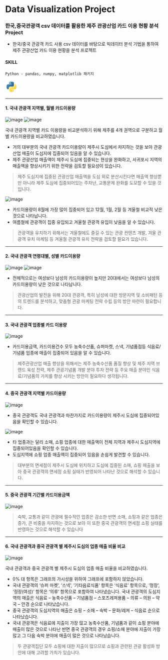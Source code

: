 Data Visualization Project
============
### 한국,중국관광객 csv 데이터를 활용한 제주 관광산업 카드 이용 현황 분석 Project
- 한국/중국 관광객 카드 사용 csv 데이터를 바탕으로 빅데이터 분석 기법을 통하여 제주 관광산업 카드 이용 현황을 분석 프로젝트

#### SKILL
  `Python - pandas, numpy, matplotlib 패키지`


<p align="left">
<img src="https://raw.githubusercontent.com/devicons/devicon/master/icons/python/python-original.svg" alt="python" width="40" height="40"/>
</p>

-------------

   
#### 1. 국내 관광객 지역별, 월별 카드이용량

![image](https://user-images.githubusercontent.com/44343908/223651321-8bd25798-f23f-4f3c-9823-bdd46246f9ae.png)
![image](https://user-images.githubusercontent.com/44343908/223651334-c34041ae-1524-48c8-818b-878eac3d7c93.png)

국내 관광객 지역별 카드 이용량을 비교분석하기 위해 제주를 4개 권역으로 구분하고 월별 카드이용량을 비교하였습니다.

- 거의 대부분의 국내 관광객 카드이용량이 제주시 도심에서 차지하는 것을 보아 관광산업 매출이 도심지에 집중되어 있음을 알 수 있습니다. 
- 제주 관광산업 매출액이 제주시 도심에 집중되는 현상을 완화하고, 서귀포시 지역의 매출액을 향상시키기 위한 전략을 검토할 필요성이 있습니다.

> 제주 도심지에 집중된 관광산업 매출액을 도심 외로 분산시킨다면 매출액 향상뿐만 아니라 제주 도심에 집중되어있는 주차난, 교통문제 완화를 도모할 수 있을 것입니다.



![image](https://user-images.githubusercontent.com/44343908/223651950-89c376c3-10b7-4047-a4a9-2d04b28d3d1c.png)

- 카드이용량이 8월에 가장 많이 집중되어 있고 12월, 1월, 2월 등 겨울철 비교적 낮은 것으로 나타납니다.
- 여름철에 관광객이 집중 유입되고 겨울철 관광객 유입이 낮음을 알 수 있습니다. 

> 관광객을 유치하기 위해서는 겨울철에도 즐길 수 있는 관광 컨텐츠 개발, 겨울 관광객 유치 마케팅 등 겨울철 관광객 유치 전략을 검토할 필요가 있습니다.



* * *



   
#### 2. 국내 관광객 연령대별, 성별 카드이용량

![image](https://user-images.githubusercontent.com/44343908/223652226-74143adf-073b-4a54-aed1-b8a702be0283.png)
![image](https://user-images.githubusercontent.com/44343908/223652244-9b2fe207-ea09-4633-b0a1-562566917e52.png)

- 전체적으로는 여성보다 남성의 카드이용량이 높지만 20대에서는 여성보다 남성의 카드이용량이 낮은 것으로 나타납니다. 

> 관광산업의 발전을 위해 20대 관광객, 특히 남성에 대한 방문지역 및 소비패턴 등의 트렌드를 분석하고, 맞춤형 관광 마케팅 전략 수립 등의 방안 마련이 필요합니다.




* * *



   
#### 3. 국내 관광객 업종별 카드 이용량

![image](https://user-images.githubusercontent.com/44343908/223652417-085cefdd-74e0-4edf-8e28-3fc22284d38d.png)

- 카드이용금액, 카드이용건수 모두 농축수산품, 슈퍼마켓, 스낵, 기념품점등 식음료/기념품 업종에 매출이 집중되어 있음을 알 수 있습니다. 

> 제주관광산업 매출 향상을 위해서는 제주 농축수산품 품질 향상 및 제주 지역 브랜드 육성 전략, 제주 관광기념품 개발 분야 투자 전략 등 주요 매출 분야인 식음료/기념품의 가치를 향상 시키는 방안이 필요하다 생각됩니다.




* * *



   
#### 4. 중국 관광객 지역별 카드이용량

![image](https://user-images.githubusercontent.com/44343908/223652603-b1a621e6-544b-4de2-9066-98d1674c7d43.png)

- 중국 관광객도 국내 관광객과 마찬가지로 카드이용량이 제주시 도심에 집중되어있음을 확인할 수 있습니다. 



![image](https://user-images.githubusercontent.com/44343908/223652708-536ac7b7-8884-4fb6-b78d-5040a71a1bb2.png)

- 타 업종과는 달리 소매, 쇼핑 업종에 대한 매출액이 전체 지역과 제주시 도심지역에 집중되어있음을 확인할 수 있습니다. 
- 도심지역에 쇼핑 업종 매출액이 집중되어 있음을 손쉽게 발견할 수 있습니다.

> 대부분의 면세점이 제주시 도심에 위치하고 도심에 집중된 소매, 쇼핑 매출을 보아 중국 관광객의 면세점 쇼핑 실태가 반영되어 나타난 것으로 해석할 수 있습니다.




* * *



    
#### 5. 중국 관광객 기간별 카드이용금액

![image](https://user-images.githubusercontent.com/44343908/223652906-b89d68ce-0a83-4e0e-808f-d2ddcdc89b80.png)

> 숙박, 교통과 같이 관광에 필수적인 업종은 감소한 반면 소매, 쇼핑과 같은 업종은 증가, 큰 비중을 차지하는 것으로 보아 이 또한 중국 관광객의 면세점 쇼핑 실태를 반영하는 것으로 해석할 수 있습니다




* * *



    
#### 6. 국내 관광객과 중국 관광객 별 제주시 도심의 업종 매출 비율 비교

![image](https://user-images.githubusercontent.com/44343908/223653232-5652cd91-996f-4a3f-82b2-d47614c7997f.png)

국내 관광객과 중국 관광객 별 제주시 도심의 업종 매출 비율을 비교하였습니다.

- 0% 대 항목은 그래프의 가시성을 위하여 그래프에 포함하지 않았습니다.
- 국내 관광객의 ‘슈퍼 마켓’, ‘스넥’, ‘기타음료식품’ 항목은 ‘식음료’ 항목으로, ‘정장’, ‘정장(여성)’ 항목은 ‘의류‘ 항목으로 포함하여 나타냈습니다. 
국내 관광객의 도심지역의 매출은 식음료 – 농축수산품 – 기념품점 – 스포츠레져용품 – 의류 – 의원 – 약국 – 안경 순으로 나타났습니다.
- 중국 관광객의 도심지역의 매출은 쇼핑 – 소매 – 숙박 – 문화/레져 – 식음료 순으로 나타났습니다.
- 국내 관광객은 식음료에 지출이 가장 많고 농축수산품, 기념품과 같이 쇼핑 분야에 매출이 많은 것으로 나타난 반면 중국 관광객의 경우 쇼핑/소매 분야에 지출이 가장 많고 그 다음 숙박 분야에 매출이 많은 것으로 나타났습니다. 

> 두 관광객집단 모두 쇼핑에 대한 지출이 많으므로 쇼핑과 관련된 관광 활성화 방안에 대해 고려할 가치가 있습니다.

